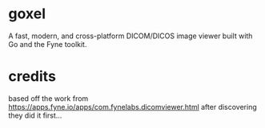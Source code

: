# goxel
A fast, modern, and cross-platform DICOM/DICOS image viewer built with Go and the Fyne toolkit.


# credits
based off the work from https://apps.fyne.io/apps/com.fynelabs.dicomviewer.html after discovering they did it first...